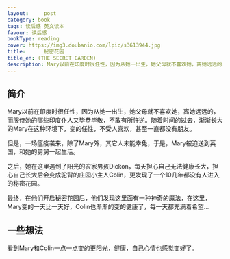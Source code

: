 ```yaml
---
layout:     post
category: book
tags: 读后感 英文读本
favour: 读后感
bookType: reading
cover: https://img3.doubanio.com/lpic/s3613944.jpg
title:      秘密花园
title_en: (THE SECRET GARDEN)
description: Mary以前在印度时很任性，因为从她一出生，她父母就不喜欢她，离她远远的，而服侍她的哪些印度仆人又毕恭毕敬，不敢有所忤逆。随着时间的过去，渐渐长大的Mary在这种环境下，变的任性，不受人喜欢，甚至一直都没有朋友。但是，一场瘟疫袭来，除了Mary外，其它人未能幸免，于是，Mary被迫送到英国，和她的舅舅一起生活。之后，她在这里遇到了阳光的农家男孩Dickon，每天担心自己无法健康长大，担心自己长大后会变成驼背的庄园小主人Colin，更发现了一个10几年都没有人进入的秘密花园。
---
```




## 简介
Mary以前在印度时很任性，因为从她一出生，她父母就不喜欢她，离她远远的，而服侍她的哪些印度仆人又毕恭毕敬，不敢有所忤逆。随着时间的过去，渐渐长大的Mary在这种环境下，变的任性，不受人喜欢，甚至一直都没有朋友。

但是，一场瘟疫袭来，除了Mary外，其它人未能幸免，于是，Mary被迫送到英国，和她的舅舅一起生活。

之后，她在这里遇到了阳光的农家男孩Dickon，每天担心自己无法健康长大，担心自己长大后会变成驼背的庄园小主人Colin，更发现了一个10几年都没有人进入的秘密花园。

最终，在他们开启秘密花园后，他们发现这里面有一种神奇的魔法，在这里，Mary变的一天比一天好，Colin也渐渐的变的健康了，每一天都充满着希望...


## 一些想法

看到Mary和Colin一点一点变的更阳光，健康，自己心情也感觉变好了。